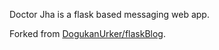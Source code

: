 Doctor Jha is a flask based messaging web app. 

Forked from [DogukanUrker/flaskBlog](https://github.com/DogukanUrker/flaskBlog).
